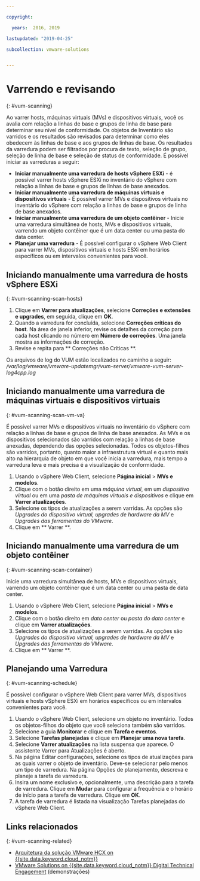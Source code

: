 ```yaml
---

copyright:

  years:  2016, 2019

lastupdated: "2019-04-25"

subcollection: vmware-solutions


---
```


# Varrendo e revisando
{: #vum-scanning}

Ao varrer hosts, máquinas virtuais (MVs) e dispositivos virtuais, você os avalia com relação a linhas de base e grupos de linha de base para determinar seu nível de conformidade. Os objetos de Inventário são varridos e os resultados são revisados para determinar como eles obedecem às linhas de base e aos grupos de linhas de base. Os resultados da varredura podem ser filtrados por procura de texto, seleção de grupo, seleção de linha de base e seleção de status de conformidade. É possível iniciar as varreduras a seguir:
*	**Iniciar manualmente uma varredura de hosts vSphere ESXi** - é possível varrer hosts vSphere ESXi no inventário do vSphere com relação a linhas de base e grupos de linhas de base anexados.
*	**Iniciar manualmente uma varredura de máquinas virtuais e dispositivos virtuais** - É possível varrer MVs e dispositivos virtuais no inventário do vSphere com relação a linhas de base e grupos de linha de base anexados.
*	**Iniciar manualmente uma varredura de um objeto contêiner** - Inicie uma varredura simultânea de hosts, MVs e dispositivos virtuais, varrendo um objeto contêiner que é um data center ou uma pasta do data center.
*	**Planejar uma varredura** - É possível configurar o vSphere Web Client para varrer MVs, dispositivos virtuais e hosts ESXi em horários específicos ou em intervalos convenientes para você.

## Iniciando manualmente uma varredura de hosts vSphere ESXi
{: #vum-scanning-scan-hosts}

1. Clique em **Varrer para atualizações**, selecione **Correções e extensões e upgrades**, em seguida, clique em **OK**.
2. Quando a varredura for concluída, selecione **Correções críticas do host**. Na área de janela inferior, revise os detalhes da correção para cada host clicando no número em **Número de correções**. Uma janela mostra as informações de correção.
3. Revise e repita para  ** Correções não Críticas **.

  Os arquivos de log do VUM estão localizados no caminho a seguir: _/var/log/vmware/vmware-updatemgr/vum-server/vmware-vum-server-log4cpp.log_

## Iniciando manualmente uma varredura de máquinas virtuais e dispositivos virtuais
{: #vum-scanning-scan-vm-va}

É possível varrer MVs e dispositivos virtuais no inventário do vSphere com relação a linhas de base e grupos de linha de base anexados. As MVs e os dispositivos selecionados são varridos com relação a linhas de base anexadas, dependendo das opções selecionadas. Todos os objetos-filhos são varridos, portanto, quanto maior a infraestrutura virtual e quanto mais alto na hierarquia de objeto em que você inicia a varredura, mais tempo a varredura leva e mais precisa é a visualização de conformidade.

1.	Usando o vSphere Web Client, selecione **Página inicial** > **MVs e modelos**.
2.	Clique com o botão direito em uma _máquina virtual_, em um _dispositivo virtual_ ou em uma _pasta de máquinas virtuais e dispositivos_ e clique em **Varrer atualizações**.
3.	Selecione os tipos de atualizações a serem varridas. As opções são _Upgrades do dispositivo virtual, upgrades de hardware da MV_ e _Upgrades das ferramentas do VMware_.
4.	Clique em  ** Varrer **.

##	Iniciando manualmente uma varredura de um objeto contêiner
{: #vum-scanning-scan-container}

Inicie uma varredura simultânea de hosts, MVs e dispositivos virtuais, varrendo um objeto contêiner que é um data center ou uma pasta de data center.
1.	Usando o vSphere Web Client, selecione **Página inicial** > **MVs e modelos**.
2.	Clique com o botão direito em _data center_ ou _pasta do data center_ e clique em **Varrer atualizações**.
3.	Selecione os tipos de atualizações a serem varridas. As opções são _Upgrades do dispositivo virtual, upgrades de hardware da MV_ e _Upgrades das ferramentas do VMware_.
4.	Clique em  ** Varrer **.

##	Planejando uma Varredura
{: #vum-scanning-schedule}

É possível configurar o vSphere Web Client para varrer MVs, dispositivos virtuais e hosts vSphere ESXi em horários específicos ou em intervalos convenientes para você.

1.	Usando o vSphere Web Client, selecione um objeto no inventário. Todos os objetos-filhos do objeto que você seleciona também são varridos.
2.	Selecione a guia **Monitorar** e clique em **Tarefa e eventos**.
3.	Selecione **Tarefas planejadas** e clique em **Planejar uma nova tarefa**.
4.	Selecione **Varrer atualizações** na lista suspensa que aparece. O assistente Varrer para Atualizações é aberto.
5.	Na página Editar configurações, selecione os tipos de atualizações para as quais varrer o objeto de inventário. Deve-se selecionar pelo menos um tipo de varredura. Na página Opções de planejamento, descreva e planeje a tarefa de varredura.
6.	Insira um nome exclusivo e, opcionalmente, uma descrição para a tarefa de varredura. Clique em **Mudar** para configurar a frequência e o horário de início para a tarefa de varredura. Clique em **OK**.
7.	A tarefa de varredura é listada na visualização Tarefas planejadas do vSphere Web Client.

## Links relacionados
{: #vum-scanning-related}

* [Arquitetura da solução VMware HCX on {{site.data.keyword.cloud_notm}}](/docs/services/vmwaresolutions/services?topic=vmware-solutions-hcx-archi-intro#hcx-archi-intro)
* [VMware Solutions on	{{site.data.keyword.cloud_notm}} Digital Technical Engagement](https://ibm-dte.mybluemix.net/vmware) (demonstrações)
